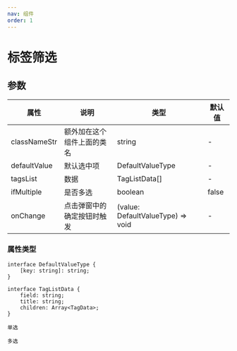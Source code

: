 ```yaml
---
nav: 组件
order: 1
---
```


# 标签筛选

## 参数

| 属性         | 说明                       | 类型                              | 默认值 |
| ------------ | -------------------------- | --------------------------------- | ------ |
| classNameStr | 额外加在这个组件上面的类名 | string                            | -      |
| defaultValue | 默认选中项                 | DefaultValueType                  | -      |
| tagsList     | 数据                       | TagListData[]                     | -      |
| ifMultiple   | 是否多选                   | boolean                           | false  |
| onChange     | 点击弹窗中的确定按钮时触发 | (value: DefaultValueType) => void | -      |

### 属性类型

```
interface DefaultValueType {
    [key: string]: string;
}

interface TagListData {
    field: string;
    title: string;
    children: Array<TagData>;
}
```

<code src="../../sample-code/tag-select/index.tsx" description="ifMultiple 为false">单选</code>

<code src="../../sample-code/tag-select/multiple.tsx" description="ifMultiple true">多选</code>
